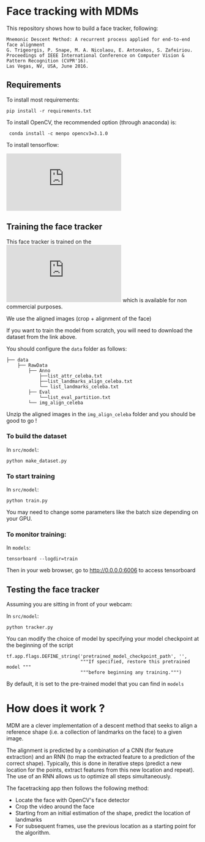 # Face tracking with MDMs

This repository shows how to build a face tracker, following:

    Mnemonic Descent Method: A recurrent process applied for end-to-end face alignment
    G. Trigeorgis, P. Snape, M. A. Nicolaou, E. Antonakos, S. Zafeiriou.
    Proceedings of IEEE International Conference on Computer Vision & Pattern Recognition (CVPR'16).
    Las Vegas, NV, USA, June 2016.

## Requirements

To install most requirements:

    pip install -r requirements.txt

To install OpenCV, the recommended option (through anaconda) is:

     conda install -c menpo opencv3=3.1.0 

To install tensorflow:

![Follow the instructions here](https://www.tensorflow.org/versions/r0.10/get_started/index.html)


## Training the face tracker

This face tracker is trained on the ![CelebA dataset](http://mmlab.ie.cuhk.edu.hk/projects/CelebA.html) which is available for non commercial purposes.

We use the aligned images (crop + alignment of the face)

If you want to train the model from scratch, you will need to download the dataset from the link above.

You should configure the `data` folder as follows:

    ├── data
        ├── RawData
            ├── Anno
                ├──list_attr_celeba.txt  
                ├──list_landmarks_align_celeba.txt  
                └── list_landmarks_celeba.txt
            ├── Eval
                └──list_eval_partition.txt
            └── img_align_celeba

Unzip the aligned images in the `img_align_celeba` folder and you should be good to go !

### To build the dataset

In `src/model`:

    python make_dataset.py

### To start training

In `src/model`:

    python train.py

You may need to change some parameters like the batch size depending on your GPU.

### To monitor training:

In `models`:

    tensorboard --logdir=train

Then in your web browser, go to http://0.0.0.0:6006 to access tensorboard

## Testing the face tracker


Assuming you are sitting in front of your webcam:

In `src/model`:

    python tracker.py

You can modify the choice of model by specifying your model checkpoint at the beginning of the script

    tf.app.flags.DEFINE_string('pretrained_model_checkpoint_path', '',
                               """If specified, restore this pretrained model """
                               """before beginning any training.""")

By default, it is set to the pre-trained model that you can find in `models`

# How does it work ?

MDM are a clever implementation of a descent method that seeks to align a reference shape (i.e. a collection of landmarks on the face) to a given image. 

The alignment is predicted by a combination of a CNN (for feature extraction) and an RNN (to map the extracted feature to a prediction of the correct shape). Typically, this is done in iterative steps (predict a new location for the points, extract features from this new location and repeat). The use of an RNN allows us to optimize all steps simultaneously.

The facetracking app then follows the following method:

- Locate the face with OpenCV's face detector
- Crop the video around the face
- Starting from an initial estimation of the shape, predict the location of landmarks
- For subsequent frames, use the previous location as a starting point for the algorithm.